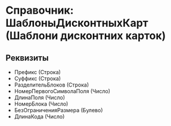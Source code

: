 ﻿# Справочник: ШаблоныДисконтныхКарт (Шаблони дисконтних карток)

## Реквизиты

- Префикс (Строка)
- Суффикс (Строка)
- РазделительБлоков (Строка)
- НомерПервогоСимволаПоля (Число)
- ДлинаПоля (Число)
- НомерБлока (Число)
- БезОграниченияРазмера (Булево)
- ДлинаКода (Число)

